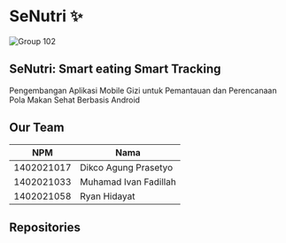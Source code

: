 # SeNutri ✨

![Group 102](https://github.com/user-attachments/assets/2a7491b9-a969-48e8-bf75-58487a135a3f)

## SeNutri: Smart eating Smart Tracking
Pengembangan Aplikasi Mobile Gizi untuk Pemantauan dan Perencanaan Pola Makan Sehat Berbasis Android

## Our Team
| NPM | Nama |
| ------ | ------ |
| 1402021017 | Dikco Agung Prasetyo |
| 1402021033 | Muhamad Ivan Fadillah |
| 1402021058 | Ryan Hidayat |

## Repositories
